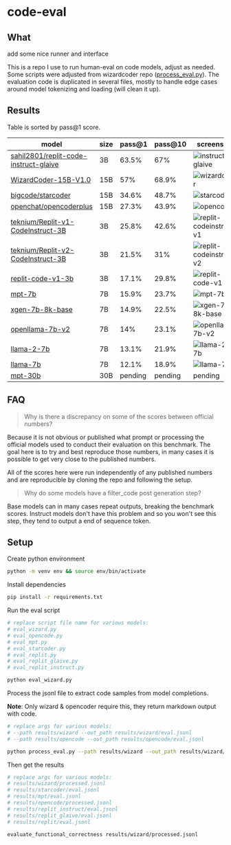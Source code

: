 # code-eval

## What

add some nice runner and interface

This is a repo I use to run human-eval on code models, adjust as needed. Some scripts were adjusted from wizardcoder repo ([process_eval.py](https://github.com/nlpxucan/WizardLM/blob/main/WizardCoder/src/process_humaneval.py)). The evaluation code is duplicated in several files, mostly to handle edge cases around model tokenizing and loading (will clean it up).

## Results

Table is sorted by pass@1 score.
 
| model                                                                                                 | size | pass@1  | pass@10 | screenshot                                                                                                         |
| ----------------------------------------------------------------------------------------------------- | ---- | ------- | ------- | ------------------------------------------------------------------------------------------------------------------ |
| [sahil2801/replit-code-instruct-glaive](https://huggingface.co/sahil2801/replit-code-instruct-glaive) | 3B   | 63.5%   | 67%     | ![instruct-glaive](https://github.com/abacaj/code-eval/assets/7272343/6fd7527d-0dc4-4b48-8a57-ad0373074bc5)        |
| [WizardCoder-15B-V1.0](https://huggingface.co/WizardLM/WizardCoder-15B-V1.0)                          | 15B  | 57%     | 68.9%   | ![wizardcoder](https://github.com/abacaj/code-eval/assets/7272343/0b941ff8-b474-4236-bbc0-89d925bbd34e)            |
| [bigcode/starcoder](https://huggingface.co/bigcode/starcoder)                                         | 15B  | 34.6%   | 48.7%   | ![starcoder](https://github.com/abacaj/code-eval/assets/7272343/eb5df978-f56b-4557-a433-8b8fa863a059)              |
| [openchat/opencoderplus](https://huggingface.co/openchat/opencoderplus)                               | 15B  | 27.3%   | 43.9%   | ![opencoder](https://github.com/abacaj/code-eval/assets/7272343/1fa9f5ef-941b-4ea8-981e-c3f258c03fee)              |
| [teknium/Replit-v1-CodeInstruct-3B](https://huggingface.co/teknium/Replit-v1-CodeInstruct-3B)         | 3B   | 25.8%   | 42.6%   | ![replit-codeinstruct-v1](https://github.com/abacaj/code-eval/assets/7272343/4fca98d8-2c22-43ce-9639-e998ecb4fedc) |
| [teknium/Replit-v2-CodeInstruct-3B](https://huggingface.co/teknium/Replit-v2-CodeInstruct-3B)         | 3B   | 21.5%   | 31%     | ![replit-codeinstruct-v2](https://github.com/abacaj/code-eval/assets/7272343/655aaa1d-0715-4fcd-b9ba-a22b5fddb215) |
| [replit-code-v1-3b](https://huggingface.co/replit/replit-code-v1-3b)                                  | 3B   | 17.1%   | 29.8%   | ![replit-code-v1](https://github.com/abacaj/code-eval/assets/7272343/6b387aa8-db60-4f04-b458-35b010b1145c)         |
| [mpt-7b](https://huggingface.co/mosaicml/mpt-7b)                                                      | 7B   | 15.9%   | 23.7%   | ![mpt-7b](https://github.com/abacaj/code-eval/assets/7272343/16965905-a368-4254-aeab-5e44126eba84)                 |
| [xgen-7b-8k-base](https://huggingface.co/Salesforce/xgen-7b-8k-base)                                  | 7B   | 14.9%   | 22.5%   | ![xgen-7b-8k-base](https://github.com/abacaj/code-eval/assets/7272343/995c84a9-ee69-43bf-8502-a74eba1d927a)        |
| [openllama-7b-v2](https://huggingface.co/openlm-research/open_llama_7b)                               | 7B   | 14%     | 23.1%   | ![openllama-7b-v2](https://github.com/abacaj/code-eval/assets/7272343/e38f08a0-ae74-4c51-b3a7-638781477e1b)        |
| [llama-2-7b](https://huggingface.co/meta-llama/Llama-2-7b-hf)                                                | 7B   | 13.1%   | 21.9%   | ![llama-2-7b](https://github.com/abacaj/code-eval/assets/7272343/cc86cc7c-beac-4993-9ca3-d91a48a790e4)                                                                                               |
| [llama-7b](https://huggingface.co/huggyllama/llama-7b)                                                | 7B   | 12.1%   | 18.9%   | ![llama-7b](https://github.com/abacaj/code-eval/assets/7272343/605a3c4e-0b2b-4c10-a185-f2a4d34ec10d)                                                                                               |
| [mpt-30b](https://huggingface.co/mosaicml/mpt-30b)                                                    | 30B  | pending | pending | pending                                                                                                            |

## FAQ

> Why is there a discrepancy on some of the scores between official numbers? 

Because it is not obvious or published what prompt or processing the official models used to conduct their evaluation on this benchmark. The goal here is to try and best reproduce those numbers, in many cases it is possible to get very close to the published numbers.

All of the scores here were run independently of any published numbers and are reproducible by cloning the repo and following the setup.

> Why do some models have a filter_code post generation step?

Base models can in many cases repeat outputs, breaking the benchmark scores. Instruct models don't have this problem and so you won't see this step, they tend to output a end of sequence token.

## Setup

Create python environment

```sh
python -m venv env && source env/bin/activate
```

Install dependencies

```sh
pip install -r requirements.txt
```

Run the eval script

```sh
# replace script file name for various models:
# eval_wizard.py
# eval_opencode.py
# eval_mpt.py
# eval_starcoder.py
# eval_replit.py
# eval_replit_glaive.py
# eval_replit_instruct.py

python eval_wizard.py
```

Process the jsonl file to extract code samples from model completions.

**Note**: Only wizard & opencoder require this, they return markdown output with code.

```sh
# replace args for various models:
# --path results/wizard --out_path results/wizard/eval.jsonl
# --path results/opencode --out_path results/opencode/eval.jsonl

python process_eval.py --path results/wizard --out_path results/wizard/processed.jsonl --add_prompt
```

Then get the results

```sh
# replace args for various models:
# results/wizard/processed.jsonl
# results/starcoder/eval.jsonl
# results/mpt/eval.jsonl
# results/opencode/processed.jsonl
# results/replit_instruct/eval.jsonl
# results/replit_glaive/eval.jsonl
# results/replit/eval.jsonl

evaluate_functional_correctness results/wizard/processed.jsonl
```
